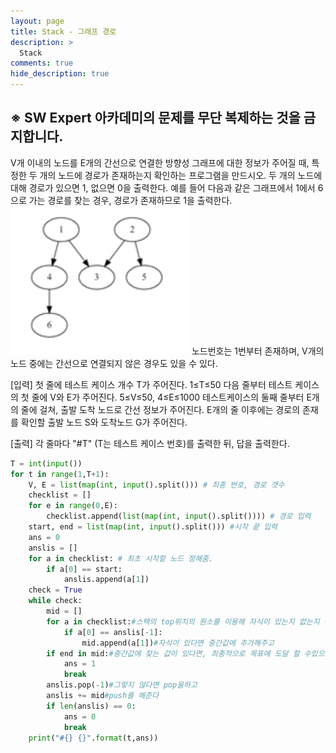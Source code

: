 ```yaml
---
layout: page
title: Stack - 그래프 경로
description: >
  Stack
comments: true
hide_description: true
---
```


## ※ SW Expert 아카데미의 문제를 무단 복제하는 것을 금지합니다.

V개 이내의 노드를 E개의 간선으로 연결한 방향성 그래프에 대한 정보가 주어질 때, 특정한 두 개의 노드에 경로가 존재하는지 확인하는 프로그램을 만드시오.
두 개의 노드에 대해 경로가 있으면 1, 없으면 0을 출력한다.
예를 들어 다음과 같은 그래프에서 1에서 6으로 가는 경로를 찾는 경우, 경로가 존재하므로 1을 출력한다.
![stack3](../image/stack3.png)
노드번호는 1번부터 존재하며, V개의 노드 중에는 간선으로 연결되지 않은 경우도 있을 수 있다.

[입력]
첫 줄에 테스트 케이스 개수 T가 주어진다.  1≤T≤50
다음 줄부터 테스트 케이스의 첫 줄에 V와 E가 주어진다. 5≤V≤50, 4≤E≤1000
테스트케이스의 둘째 줄부터 E개의 줄에 걸쳐, 출발 도착 노드로 간선 정보가 주어진다.
E개의 줄 이후에는 경로의 존재를 확인할 출발 노드 S와 도착노드 G가 주어진다.

[출력]
각 줄마다 "#T" (T는 테스트 케이스 번호)를 출력한 뒤, 답을 출력한다.

```python
T = int(input())
for t in range(1,T+1):
    V, E = list(map(int, input().split())) # 최종 번호, 경로 갯수
    checklist = []
    for e in range(0,E):
        checklist.append(list(map(int, input().split()))) # 경로 입력
    start, end = list(map(int, input().split())) #시작 끝 입력
    ans = 0
    anslis = []
    for a in checklist: # 최초 시작할 노드 정해줌.
        if a[0] == start:
            anslis.append(a[1])
    check = True
    while check:
        mid = []
        for a in checklist:#스택의 top위치의 원소를 이용해 자식이 있는지 없는지 판단
            if a[0] == anslis[-1]:
                mid.append(a[1])#자식이 있다면 중간값에 추가해주고
        if end in mid:#중간값에 찾는 값이 있다면, 최종적으로 목표에 도달 할 수있으므로 종료
            ans = 1
            break
        anslis.pop(-1)#그렇지 않다면 pop을하고
        anslis += mid#push를 해준다
        if len(anslis) == 0:
            ans = 0
            break
    print("#{} {}".format(t,ans))
```
